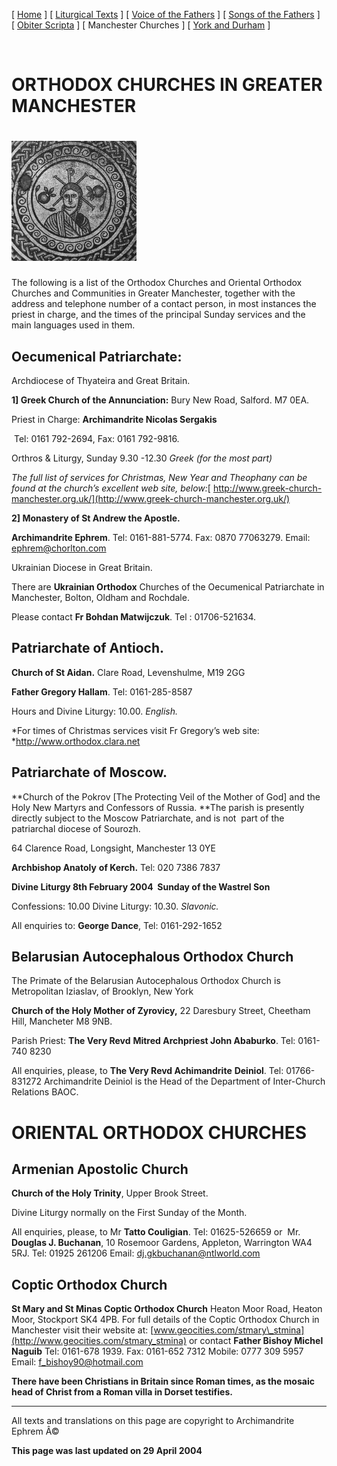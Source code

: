 \[ [Home](./) \] \[ [Liturgical Texts](liturgic.md) \] \[ [Voice of the Fathers](voiceof.md) \] \[ [Songs of the Fathers](songsof.md) \] \[ [Obiter Scripta](obiter_scripta.md) \] \[ Manchester Churches \] \[ [York and Durham](york_and_durham.md) \]

 

**ORTHODOX CHURCHES
IN
GREATER MANCHESTER**
====================

**<img src="JC-MOS.gif" width="200" height="192" />**
=====================================================

The following is a list of the Orthodox Churches and Oriental Orthodox Churches and Communities in Greater Manchester, together with the address and telephone number of a contact person, in most instances the priest in charge, and the times of the principal Sunday services and the main languages used in them.

**Oecumenical Patriarchate:**
-----------------------------

Archdiocese of Thyateira and Great Britain.

**1\] Greek Church of the Annunciation:** Bury New Road, Salford. M7 0EA.

Priest in Charge: **Archimandrite Nicolas Sergakis**

 Tel: 0161 792-2694, Fax: 0161 792-9816.

Orthros & Liturgy, Sunday 9.30 -12.30 *Greek (for the most part)*

*The full list of services for Christmas, New Year and Theophany can be found at the church’s excellent web site, below:*[
http://www.greek-church-manchester.org.uk/](http://www.greek-church-manchester.org.uk/)

**2\] Monastery of St Andrew the Apostle.**

**Archimandrite Ephrem**. Tel: 0161-881-5774. Fax: 0870 77063279. Email: [ephrem@chorlton.com](mailto:ephrem@studite.demon.co.uk)

Ukrainian Diocese in Great Britain.

There are **Ukrainian Orthodox** Churches of the Oecumenical Patriarchate in Manchester, Bolton, Oldham and Rochdale.

Please contact **Fr Bohdan Matwijczuk**. Tel : 01706-521634.

**Patriarchate of Antioch.**
----------------------------

**Church of St Aidan.** Clare Road, Levenshulme, M19 2GG

**Father Gregory Hallam**. Tel: 0161-285-8587

Hours and Divine Liturgy: 10.00. *English.*

*For times of Christmas services visit Fr Gregory’s web site:
*<http://www.orthodox.clara.net>

**Patriarchate of Moscow.**
---------------------------

**Church of the Pokrov \[The Protecting Veil of the Mother of God\] and the Holy New Martyrs and Confessors of Russia.
**The parish is presently directly subject to the Moscow Patriarchate, and is not  part of the patriarchal diocese of Sourozh.

64 Clarence Road,
Longsight,
Manchester 13 0YE

**Archbishop Anatoly** **of Kerch.** Tel: 020 7386 7837

**Divine Liturgy
8th February 2004 
Sunday of the Wastrel Son**

Confessions: 10.00
Divine Liturgy: 10.30. *Slavonic.*

All enquiries to: **George Dance**, Tel: 0161-292-1652

**Belarusian Autocephalous Orthodox Church**
--------------------------------------------

The Primate of the Belarusian Autocephalous Orthodox Church is
Metropolitan Iziaslav, of Brooklyn, New York

**Church of the Holy Mother of Zyrovicy,** 22 Daresbury Street, Cheetham Hill, Mancheter M8 9NB.

Parish Priest: **The Very Revd** **Mitred Archpriest John Ababurko**.
Tel: 0161-740 8230

All enquiries, please, to **The Very Revd Achimandrite** **Deiniol**. Tel: 01766-831272
Archimandrite Deiniol is the Head of the Department of Inter-Church Relations BAOC.

ORIENTAL ORTHODOX CHURCHES
==========================

**Armenian Apostolic Church**
-----------------------------

**Church of the Holy Trinity**, Upper Brook Street.

Divine Liturgy normally on the First Sunday of the Month.

All enquiries, please, to Mr **Tatto Couligian**. Tel: 01625-526659
or 
Mr. **Douglas J. Buchanan**,
10 Rosemoor Gardens, Appleton,
Warrington WA4 5RJ. Tel: 01925 261206
Email: [dj.gkbuchanan@ntlworld.com](mmailto:dj.gkbuchanan@ntlworld.com)

**Coptic Orthodox Church**
--------------------------

**St Mary and St Minas Coptic Orthodox Church**
Heaton Moor Road, Heaton Moor,
Stockport SK4 4PB.
For full details of the Coptic Orthodox Church in Manchester visit their website at:
[www.geocities.com/stmary\_stmina](http://www.geocities.com/stmary_stmina)
or contact **Father Bishoy Michel Naguib**
Tel: 0161-678 1939.
Fax: 0161-652 7312 Mobile: 0777 309 5957
Email: [f\_bishoy90@hotmail.com](mmailto:f_bishoy90@hotmail.com)

**There have been Christians in Britain since Roman times, as the mosaic head of Christ from a Roman villa in Dorset testifies.**

------------------------------------------------------------------------

All texts and translations on this page are copyright to
Archimandrite Ephrem Â©

**This page was last updated on 29 April 2004**
